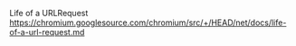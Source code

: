 
Life of a URLRequest
https://chromium.googlesource.com/chromium/src/+/HEAD/net/docs/life-of-a-url-request.md